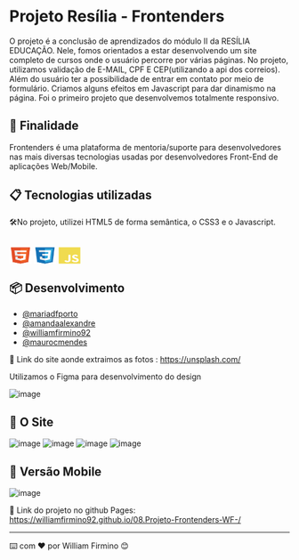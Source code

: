 # Projeto Resília - Frontenders

O projeto é a conclusão de aprendizados do módulo II da RESÍLIA EDUCAÇÃO. Nele, fomos orientados a estar desenvolvendo um site completo de cursos onde o usuário percorre por várias páginas. No projeto, utilizamos validação de E-MAIL, CPF E CEP(utilizando a api dos correios).
Além do usuário ter a possibilidade de entrar em contato por meio de formulário. Criamos alguns efeitos em Javascript para dar dinamismo na página.
Foi o primeiro projeto que desenvolvemos totalmente responsivo.

## 🚀 Finalidade

Frontenders é uma plataforma de mentoria/suporte para desenvolvedores nas mais diversas tecnologias usadas por desenvolvedores Front-End de aplicações Web/Mobile.


## 📋 Tecnologias utilizadas

🛠️No projeto, utilizei HTML5 de forma semântica, o CSS3 e o Javascript.
<div style="display: inline_block"><br>
<img align="center" alt="Will-HTML" height="30" width="40" src="https://raw.githubusercontent.com/devicons/devicon/master/icons/html5/html5-original.svg">
<img align="center" alt="Will-CSS" height="30" width="40" src="https://raw.githubusercontent.com/devicons/devicon/master/icons/css3/css3-original.svg">
 <img align="center" alt="Will-Js" height="30" width="40" src="https://raw.githubusercontent.com/devicons/devicon/master/icons/javascript/javascript-plain.svg">
</div>


## 📦 Desenvolvimento

- [@mariadfporto](https://www.github.com/mariadfporto)
- [@amandaalexandre](https://www.github.com/amandaalexandre)
- [@williamfirmino92](https://www.github.com/williamfirmino92)
- [@maurocmendes](https://www.github.com/maurocmendes)


📌 Link do site aonde extraimos as fotos : https://unsplash.com/

Utilizamos o Figma para desenvolvimento do design

![image](https://user-images.githubusercontent.com/89873481/168309527-224604e5-760d-4b70-9503-06b720c59542.png)


## 📄 O Site

![image](https://user-images.githubusercontent.com/89873481/168308283-f9b9af94-4b4b-4797-8c51-7876b58499e9.png)
![image](https://user-images.githubusercontent.com/89873481/168308426-bc593e58-dbb5-436e-8c25-4d4395997311.png)
![image](https://user-images.githubusercontent.com/89873481/168308383-a2c68f38-73ac-49c6-9acd-8f99959dae74.png)
![image](https://user-images.githubusercontent.com/89873481/168308497-98cd5389-2d22-4cc3-aed6-9cb876e2c02b.png)


## 📄 Versão Mobile
![image](https://user-images.githubusercontent.com/89873481/168454231-be0411d4-d55b-41eb-a84a-bce5158b79ea.png)



📌 Link do projeto no github Pages: https://williamfirmino92.github.io/08.Projeto-Frontenders-WF-/
 


---
⌨️ com ❤️ por William Firmino 😊


